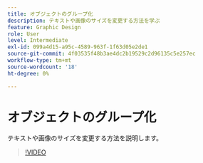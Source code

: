 ```yaml
---
title: オブジェクトのグループ化
description: テキストや画像のサイズを変更する方法を学ぶ
feature: Graphic Design
role: User
level: Intermediate
exl-id: 099a4d15-a95c-4589-963f-1f63d05e2de1
source-git-commit: 4f03535f48b3ae4dc2b19529c2d96135c5e257ec
workflow-type: tm+mt
source-wordcount: '18'
ht-degree: 0%

---
```


# オブジェクトのグループ化

テキストや画像のサイズを変更する方法を説明します。

>[!VIDEO](https://video.tv.adobe.com/v/3420212?quality=12&learn=on&hidetitle=true)
